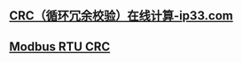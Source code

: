 ## [CRC（循环冗余校验）在线计算-ip33.com](http://www.ip33.com/crc.html)
## [Modbus RTU CRC](http://cht.nahua.com.tw/index.php?url=http://cht.nahua.com.tw/software/crc16/&key=Modbus,%20RTU,%20CRC16&title=計算%20Modbus%20RTU%20CRC16)
